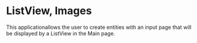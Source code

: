 # ListView, Images
This applicationallows the user to create entities with an input page that will be displayed by a ListView in the Main page. 
